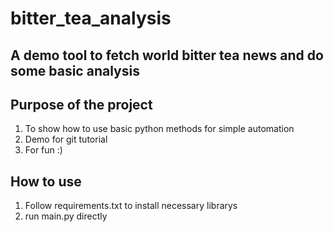 # bitter_tea_analysis

## A demo tool to fetch world bitter tea news and do some basic analysis 

## Purpose of the project
1. To show how to use basic python methods for simple automation
2. Demo for git tutorial
3. For fun :)

## How to use
1. Follow requirements.txt to install necessary librarys
2. run main.py directly